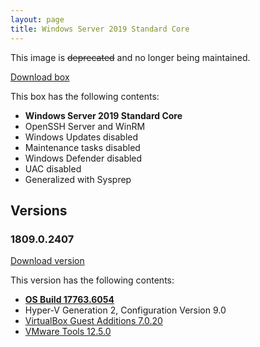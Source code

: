 ```yaml
---
layout: page
title: Windows Server 2019 Standard Core
---
```


This image is ~~deprecated~~ and no longer being maintained.

[Download box][Box]

This box has the following contents:

- **Windows Server 2019 Standard Core**
- OpenSSH Server and WinRM
- Windows Updates disabled
- Maintenance tasks disabled
- Windows Defender disabled
- UAC disabled
- Generalized with Sysprep

[Box]: https://portal.cloud.hashicorp.com/vagrant/discover/gusztavvargadr/windows-server-2019-standard-core

## Versions

### 1809.0.2407

[Download version][Version180902407]

This version has the following contents:

- [**OS Build 17763.6054**](https://support.microsoft.com/en-us/help/5040430)
- Hyper-V Generation 2, Configuration Version 9.0
- [VirtualBox Guest Additions 7.0.20](https://www.virtualbox.org/wiki/Changelog-7.0#v20)
- [VMware Tools 12.5.0](https://techdocs.broadcom.com/us/en/vmware-cis/vsphere/tools/12-5-0/release-notes/vmware-tools-1250-release-notes.html)

[Version180902407]: https://portal.cloud.hashicorp.com/vagrant/discover/gusztavvargadr/windows-server-2019-standard-core/versions/1809.0.2407
